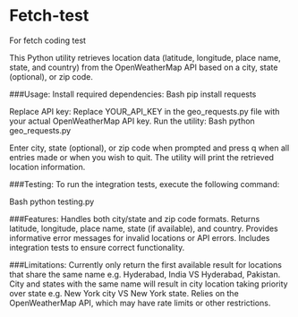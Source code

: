 # Fetch-test
For fetch coding test

This Python utility retrieves location data (latitude, longitude, place name, state, and country) from the OpenWeatherMap API based on a city, state (optional), or zip code.

###Usage:
Install required dependencies:
Bash
pip install requests

Replace API key: Replace YOUR_API_KEY in the geo_requests.py file with your actual OpenWeatherMap API key.
Run the utility:
Bash
python geo_requests.py

Enter city, state (optional), or zip code when prompted and press q when all entries made or when you wish to quit. The utility will print the retrieved location information.

###Testing:
To run the integration tests, execute the following command:

Bash
python testing.py


###Features:
Handles both city/state and zip code formats.
Returns latitude, longitude, place name, state (if available), and country.
Provides informative error messages for invalid locations or API errors.
Includes integration tests to ensure correct functionality.


###Limitations:
Currently only return the first available result for locations that share the same name e.g. Hyderabad, India VS Hyderabad, Pakistan.
City and states with the same name will result in city location taking priority over state e.g. New York city VS New York state.
Relies on the OpenWeatherMap API, which may have rate limits or other restrictions.
